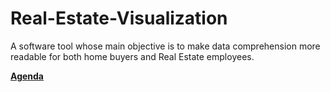 # Real-Estate-Visualization
A software tool whose main objective is to make data comprehension more readable for both home buyers and Real Estate employees.


**<ins>   Agenda   </ins>**
